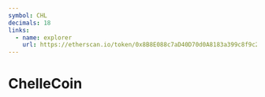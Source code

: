```yaml
---
symbol: CHL
decimals: 18
links:
  - name: explorer
    url: https://etherscan.io/token/0x8B8E088c7aD40D70d0A8183a399c8f9c24b5c8d8
---
```


# ChelleCoin
